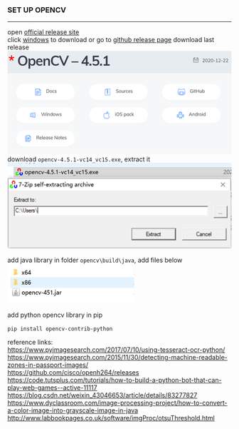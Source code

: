### SET UP OPENCV
***
open [official release site](https://opencv.org/releases/)  
click [windows](https://sourceforge.net/projects/opencvlibrary/files/4.5.1/opencv-4.5.1-vc14_vc15.exe/download) 
to download or go to [github release page](https://github.com/opencv/opencv/releases/tag/4.5.1) download last release  
![opencv_download](../../images/machine_learning/opencv/opencv_download.png)  
download `opencv-4.5.1-vc14_vc15.exe`, extract it  
![opencv_extract](../../images/machine_learning/opencv/opencv_extract.png)  

add java library in folder `opencv\build\java`, add files below  
![opencv_java_library](../../images/machine_learning/opencv/opencv_java_library.png)

add python opencv library in pip
```shell
pip install opencv-contrib-python
```



reference links:  
https://www.pyimagesearch.com/2017/07/10/using-tesseract-ocr-python/   
https://www.pyimagesearch.com/2015/11/30/detecting-machine-readable-zones-in-passport-images/    
https://github.com/cisco/openh264/releases  
https://code.tutsplus.com/tutorials/how-to-build-a-python-bot-that-can-play-web-games--active-11117  
https://blog.csdn.net/weixin_43046653/article/details/83277827  
https://www.dyclassroom.com/image-processing-project/how-to-convert-a-color-image-into-grayscale-image-in-java  
http://www.labbookpages.co.uk/software/imgProc/otsuThreshold.html  
